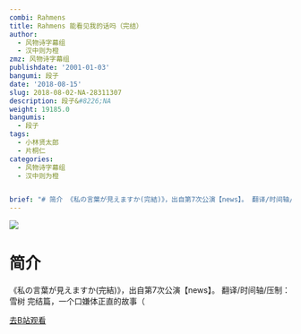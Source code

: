 ```yaml
---
combi: Rahmens
title: Rahmens 能看见我的话吗（完结）
author:
  - 风物诗字幕组
  - 汉中则为橙
zmz: 风物诗字幕组
publishdate: '2001-01-03'
bangumi: 段子
date: '2018-08-15'
slug: 2018-08-02-NA-28311307
description: 段子&#8226;NA
weight: 19185.0
bangumis:
  - 段子
tags:
  - 小林贤太郎
  - 片桐仁
categories:
  - 风物诗字幕组
  - 汉中则为橙


brief: "# 简介 《私の言葉が見えますか(完結)》，出自第7次公演【news】。 翻译/时间轴/压制：雪树 完结篇，一个口嫌体正直的故事（"
---
```

![](https://i.imgur.com/A48BC1a.jpg)
# 简介  
《私の言葉が見えますか(完結)》，出自第7次公演【news】。
翻译/时间轴/压制：雪树
完结篇，一个口嫌体正直的故事（  

[去B站观看](https://www.bilibili.com/video/av28311307/)
 
